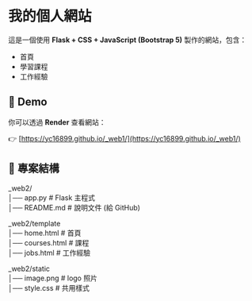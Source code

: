 # 我的個人網站

這是一個使用 **Flask + CSS + JavaScript (Bootstrap 5)** 製作的網站，包含：

- 首頁
- 學習課程
- 工作經驗

## 🔗 Demo
你可以透過 **Render** 查看網站：

👉 [https://yc16899.github.io/_web1/](https://yc16899.github.io/_web1/)

## 📂 專案結構
_web2/  
│── app.py          # Flask 主程式  
│── README.md       # 說明文件 (給 GitHub)  

_web2/template  
│── home.html       # 首頁  
│── courses.html    # 課程  
│── jobs.html       # 工作經驗  

_web2/static  
│── image.png       # logo 照片  
│── style.css       # 共用樣式  
 